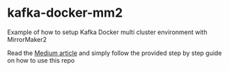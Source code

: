 # kafka-docker-mm2
Example of how to setup Kafka Docker multi cluster environment with MirrorMaker2 

Read the [Medium article](https://medium.com/larus-team/how-to-setup-mirrormaker-2-0-on-apache-kafka-multi-cluster-environment-87712d7997a4) and simply follow the provided step by step guide on how to use this repo

